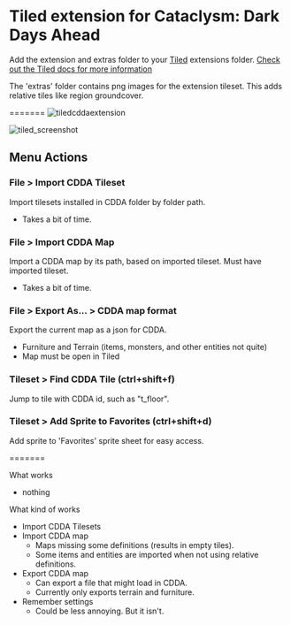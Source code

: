 # Tiled extension for Cataclysm: Dark Days Ahead

Add the extension and extras folder to your [Tiled](https://www.mapeditor.org/) extensions folder.
[Check out the Tiled docs for more information](https://doc.mapeditor.org/en/stable/reference/scripting/#script-extensions)

The 'extras' folder contains png images for the extension tileset. This adds relative tiles like region groundcover.

=======
![tiledcddaextension](https://user-images.githubusercontent.com/30750303/202532520-69f460d4-2f5e-49c0-b3e7-46e10fc9637e.gif)

![tiled_screenshot](https://user-images.githubusercontent.com/30750303/199577624-fcc35ebf-7ec3-4617-9c5e-3c670f156607.png)

## Menu Actions

### File > Import CDDA Tileset

Import tilesets installed in CDDA folder by folder path.

- Takes a bit of time.

### File > Import CDDA Map

Import a CDDA map by its path, based on imported tileset. Must have imported tileset.

- Takes a bit of time.

### File > Export As... > CDDA map format

Export the current map as a json for CDDA.

- Furniture and Terrain (items, monsters, and other entities not quite)
- Map must be open in Tiled

### Tileset > Find CDDA Tile (ctrl+shift+f)

Jump to tile with CDDA id, such as "t_floor".

### Tileset > Add Sprite to Favorites (ctrl+shift+d)

Add sprite to 'Favorites' sprite sheet for easy access.

=======

What works

- nothing

What kind of works

- Import CDDA Tilesets
- Import CDDA map
  - Maps missing some definitions (results in empty tiles).
  - Some items and entities are imported when not using relative definitions.
- Export CDDA map
  - Can export a file that might load in CDDA.
  - Currently only exports terrain and furniture.
- Remember settings
  - Could be less annoying. But it isn't.
